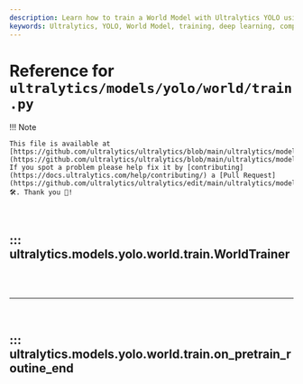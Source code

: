 ```yaml
---
description: Learn how to train a World Model with Ultralytics YOLO using advanced techniques and customizable options for optimal performance.
keywords: Ultralytics, YOLO, World Model, training, deep learning, computer vision, AI, machine learning, tutorial
---
```


# Reference for `ultralytics/models/yolo/world/train.py`

!!! Note

    This file is available at [https://github.com/ultralytics/ultralytics/blob/main/ultralytics/models/yolo/world/train.py](https://github.com/ultralytics/ultralytics/blob/main/ultralytics/models/yolo/world/train.py). If you spot a problem please help fix it by [contributing](https://docs.ultralytics.com/help/contributing/) a [Pull Request](https://github.com/ultralytics/ultralytics/edit/main/ultralytics/models/yolo/world/train.py) 🛠️. Thank you 🙏!

<br>

## ::: ultralytics.models.yolo.world.train.WorldTrainer

<br><br><hr><br>

## ::: ultralytics.models.yolo.world.train.on_pretrain_routine_end

<br><br>
